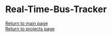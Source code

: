 # Real-Time-Bus-Tracker

<a href="https://ronmintz.github.io/">Return to main page</a>
<br>
<a href="https://ronmintz.github.io/projects.html">Return to projects page</a>
